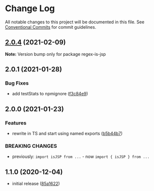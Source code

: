 # Change Log

All notable changes to this project will be documented in this file.
See [Conventional Commits](https://conventionalcommits.org) for commit guidelines.

## [2.0.4](https://github.com/codsen/codsen/compare/regex-is-jsp@2.0.3...regex-is-jsp@2.0.4) (2021-02-09)

**Note:** Version bump only for package regex-is-jsp





## 2.0.1 (2021-01-28)

### Bug Fixes

- add testStats to npmignore ([f3c84e9](https://github.com/codsen/codsen/commit/f3c84e95afc5514214312f913692d85b2e12eb29))

## 2.0.0 (2021-01-23)

### Features

- rewrite in TS and start using named exports ([b5b44b7](https://github.com/codsen/codsen/commit/b5b44b79ddcb7ed3925f42e76f9d303a63dff6f4))

### BREAKING CHANGES

- previously: `import isJSP from ...` - now `import { isJSP } from ...`

## 1.1.0 (2020-12-04)

- initial release ([85a1622](https://git.sr.ht/~royston/codsen/commit/85a16228243471ab33f702ddd0a911d7bb37ca39))

